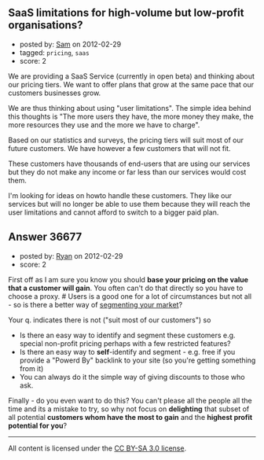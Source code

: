 ## SaaS limitations for high-volume but low-profit organisations?

- posted by: [Sam](https://stackexchange.com/users/-1/16686-sam) on 2012-02-29
- tagged: `pricing`, `saas`
- score: 2

We are providing a SaaS Service (currently in open beta) and thinking about our pricing tiers. We want to offer plans that grow at the same pace that our customers businesses grow.

We are thus thinking about using "user limitations". The simple idea behind this thoughts is "The more users they have, the more money they make, the more resources they use and the more we have to charge". 

Based on our statistics and surveys, the pricing tiers will suit most of our future customers. We have however a few customers that will not fit. 

These customers have thousands of end-users that are using our services but they do not make any income or far less than our services would cost them.

I'm looking for ideas on howto handle these customers. They like our services but will no longer be able to use them because they will reach the user limitations and cannot afford to switch to a bigger paid plan.







## Answer 36677

- posted by: [Ryan](https://stackexchange.com/users/-1/465-ryan) on 2012-02-29
- score: 2

<p>First off as I am sure you know you should <strong>base your pricing on the value that a customer will gain</strong>. You often can't do that directly so you have to choose a proxy. # Users is a good one for a lot of circumstances but not all - so is there a better way of <a href="http://en.wikipedia.org/wiki/Market_segmentation" rel="nofollow">segmenting your market</a>? </p>

<p>Your q. indicates there is not ("suit most of our customers") so </p>

<ul>
<li>Is there an easy way to identify and segment these customers e.g. special non-profit pricing perhaps with a few restricted features?</li>
<li>Is there an easy way to <strong>self</strong>-identify and segment - e.g. free if you provide a "Powerd By" backlink to your site (so you're getting something from it)</li>
<li>You can always do it the simple way of giving discounts to those who ask.</li>
</ul>

<p>Finally - do you even want to do this? You can't please all the people all the time and its a mistake to try, so why not focus on <strong>delighting</strong> that subset of all potential <strong>customers whom have the most to gain</strong> and the <strong>highest profit potential for you</strong>?</p>




---

All content is licensed under the [CC BY-SA 3.0 license](https://creativecommons.org/licenses/by-sa/3.0/).
